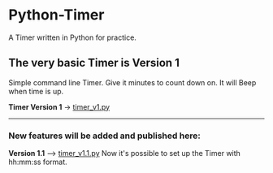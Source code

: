 # Python-Timer
A Timer written in Python for practice.


## The very basic Timer is Version 1

Simple command line Timer. Give it minutes to count down on. It will Beep when time is up.

<b>Timer Version 1</b> -> <a href='timer_v1.py'>timer_v1.py</a>

<hr>

### New features will be added and published here:

<b>Version 1.1</b> --> <a href='timer_v1.py'>timer_v1.1.py</a>
Now it's possible to set up the Timer with hh:mm:ss format.
